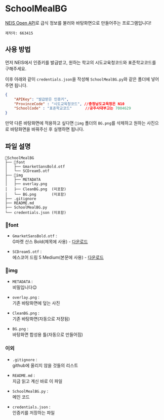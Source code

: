 SchoolMealBG
=============
[NEIS Open API](https://open.neis.go.kr/portal/data/service/selectServicePage.do?infId=OPEN17320190722180924242823&infSeq=1)로 급식 정보를 불러와 바탕화면으로 만들어주는 프로그램입니다!

`제작자: 663415`

사용 방법
-------------
먼저 NEIS에서 인증키를 발급받고, 원하는 학교의 시도교육청코드와 표준학교코드를 구해주세요.

이후 아래와 같이 `credentials.json`을 작성해 `SchoolMealBG.py`와 같은 폴더에 넣어주면 됩니다.
```json
{
    "APIKey": "발급받은 인증키",
    "ProvinceCode" : "시도교육청코드", //충청남도교육청은 N10
    "SchoolCode" : "표준학교코드"      //공주사대부고는 7004629
}
```

만약 다른 바탕화면에 적용하고 싶다면 `📁img` 폴더의 `BG.png`를 삭제하고 원하는 사진으로 바탕화면을 바꿔주신 후 실행하면 됩니다.

파일 설명
-------------
```
📁SchoolMealBG
├── 📁font
│   ├── GmarketSansBold.otf
│   └── SCDream5.otf
├── 📁img
│   ├── METADATA
│   ├── overlay.png
│   ├── CleanBG.png  (미포함)
│   └── BG.png       (미포함)
├── .gitignore
├── README.md
├── SchoolMealBG.py
└── credentials.json (미포함)
``` 

### 📁font
- `GmarketSansBold.otf` : <br> G마켓 산스 Bold(제목에 사용) - [다운로드](https://corp.gmarket.com/fonts/)

- `SCDream5.otf` : <br> 에스코어 드림 5 Medium(본문에 사용) - [다운로드](https://s-core.co.kr/company/font2/)

### 📁img
- `METADATA` : <br> 비밀입니다😉 <!-- 확장자를 .png로 바꾸면 뭔가 나올지도...? -->

- `overlay.png` : <br> 기존 바탕화면에 덮는 사진

- `CleanBG.png` : <br> 기존 바탕화면(자동으로 저장됨)

- `BG.png` : <br> 바탕화면 합성용 틀(자동으로 만들어짐)

### 이외
- `.gitignore` : <br> github에 올리지 않을 것들의 리스트

- `README.md` : <br> 지금 읽고 계신 바로 이 파일

- `SchoolMealBG.py` : <br> 메인 코드

- `credentials.json` : <br> 인증키를 저장하는 파일